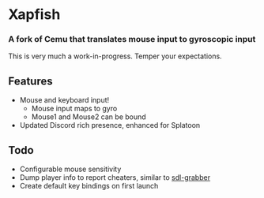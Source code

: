 # **Xapfish**
### A fork of Cemu that translates mouse input to gyroscopic input

This is very much a work-in-progress. Temper your expectations.

## Features

* Mouse and keyboard input!
  * Mouse input maps to gyro
  * Mouse1 and Mouse2 can be bound
* Updated Discord rich presence, enhanced for Splatoon

## Todo

* Configurable mouse sensitivity
* Dump player info to report cheaters, similar to [sdl-grabber](https://github.com/sdlfoundation/sdl-grabber)
* Create default key bindings on first launch

